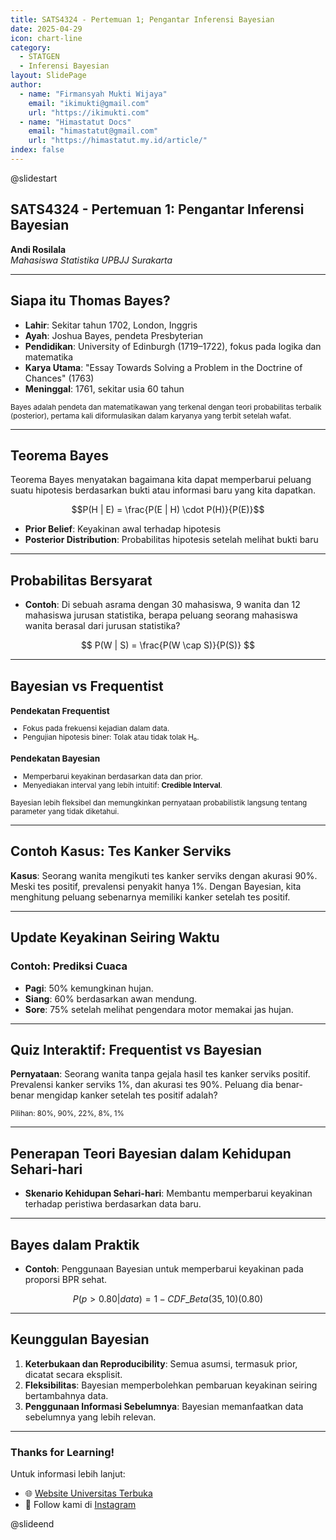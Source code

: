 ```yaml
---
title: SATS4324 - Pertemuan 1; Pengantar Inferensi Bayesian
date: 2025-04-29
icon: chart-line
category: 
  - STATGEN
  - Inferensi Bayesian
layout: SlidePage
author:
  - name: "Firmansyah Mukti Wijaya"
    email: "ikimukti@gmail.com"
    url: "https://ikimukti.com"
  - name: "Himastatut Docs"
    email: "himastatut@gmail.com"
    url: "https://himastatut.my.id/article/"
index: false
---
```


@slidestart

## SATS4324 - Pertemuan 1: Pengantar Inferensi Bayesian

**Andi Rosilala**  
*Mahasiswa Statistika UPBJJ Surakarta*

---

## Siapa itu Thomas Bayes?

- **Lahir**: Sekitar tahun 1702, London, Inggris  
- **Ayah**: Joshua Bayes, pendeta Presbyterian  
- **Pendidikan**: University of Edinburgh (1719–1722), fokus pada logika dan matematika  
- **Karya Utama**: "Essay Towards Solving a Problem in the Doctrine of Chances" (1763)  
- **Meninggal**: 1761, sekitar usia 60 tahun

<small> 
Bayes adalah pendeta dan matematikawan yang terkenal dengan teori probabilitas terbalik (posterior), pertama kali diformulasikan dalam karyanya yang terbit setelah wafat.
</small>

---

## Teorema Bayes

Teorema Bayes menyatakan bagaimana kita dapat memperbarui peluang suatu hipotesis berdasarkan bukti atau informasi baru yang kita dapatkan.

$$P(H | E) = \frac{P(E | H) \cdot P(H)}{P(E)}$$

- **Prior Belief**: Keyakinan awal terhadap hipotesis
- **Posterior Distribution**: Probabilitas hipotesis setelah melihat bukti baru

---

## Probabilitas Bersyarat

- **Contoh**: Di sebuah asrama dengan 30 mahasiswa, 9 wanita dan 12 mahasiswa jurusan statistika, berapa peluang seorang mahasiswa wanita berasal dari jurusan statistika?

$$
P(W | S) = \frac{P(W \cap S)}{P(S)}
$$

---

## Bayesian vs Frequentist
<small>

### **Pendekatan Frequentist**
- Fokus pada frekuensi kejadian dalam data.
- Pengujian hipotesis biner: Tolak atau tidak tolak H₀.

### **Pendekatan Bayesian**
- Memperbarui keyakinan berdasarkan data dan prior.
- Menyediakan interval yang lebih intuitif: **Credible Interval**.

Bayesian lebih fleksibel dan memungkinkan pernyataan probabilistik langsung tentang parameter yang tidak diketahui.
</small>

---

## Contoh Kasus: Tes Kanker Serviks

**Kasus**: Seorang wanita mengikuti tes kanker serviks dengan akurasi 90%. Meski tes positif, prevalensi penyakit hanya 1%. Dengan Bayesian, kita menghitung peluang sebenarnya memiliki kanker setelah tes positif.

---

## Update Keyakinan Seiring Waktu

### **Contoh**: Prediksi Cuaca

- **Pagi**: 50% kemungkinan hujan.
- **Siang**: 60% berdasarkan awan mendung.
- **Sore**: 75% setelah melihat pengendara motor memakai jas hujan.

---

## Quiz Interaktif: Frequentist vs Bayesian

**Pernyataan**: Seorang wanita tanpa gejala hasil tes kanker serviks positif. Prevalensi kanker serviks 1%, dan akurasi tes 90%. Peluang dia benar-benar mengidap kanker setelah tes positif adalah?

<small>Pilihan: 80%, 90%, 22%, 8%, 1%</small>

---

## Penerapan Teori Bayesian dalam Kehidupan Sehari-hari

- **Skenario Kehidupan Sehari-hari**: Membantu memperbarui keyakinan terhadap peristiwa berdasarkan data baru.

---

## Bayes dalam Praktik

- **Contoh**: Penggunaan Bayesian untuk memperbarui keyakinan pada proporsi BPR sehat.

$$
P(p > 0.80 | data) = 1 - CDF\_Beta(35, 10)(0.80)
$$

---

## Keunggulan Bayesian

1. **Keterbukaan dan Reproducibility**: Semua asumsi, termasuk prior, dicatat secara eksplisit.
2. **Fleksibilitas**: Bayesian memperbolehkan pembaruan keyakinan seiring bertambahnya data.
3. **Penggunaan Informasi Sebelumnya**: Bayesian memanfaatkan data sebelumnya yang lebih relevan.

---

### **Thanks for Learning!**

Untuk informasi lebih lanjut:
- 🌐 [Website Universitas Terbuka](https://www.ut.ac.id)
- 📱 Follow kami di [Instagram](https://instagram.com/ut_official)

@slideend
